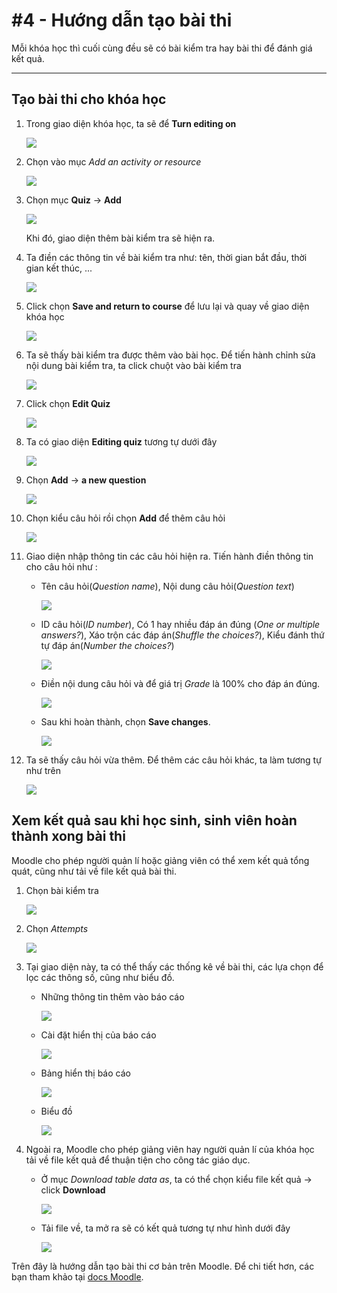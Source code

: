# #4 - Hướng dẫn tạo bài thi

Mỗi khóa học thì cuối cùng đều sẽ có bài kiểm tra hay bài thi để đánh giá kết quả.

----

## Tạo bài thi cho khóa học

1. Trong giao diện khóa học, ta sẽ để **Turn editing on**

    <img src="..\images\Screenshot_44.png">

2. Chọn vào mục *Add an activity or resource* 

    <img src ="..\images\Screenshot_45.png">

3. Chọn mục **Quiz** -> **Add**

    <img src="..\images\Screenshot_46.png">

    Khi đó, giao diện thêm bài kiểm tra sẽ hiện ra.

4. Ta điền các thông tin về bài kiểm tra như: tên, thời gian bắt đầu, thời gian kết thúc, ...

    <img src="..\images\Screenshot_47.png">

5. Click chọn **Save and return to course** để lưu lại và quay về giao diện khóa học

    <img src="..\images\Screenshot_48.png">

6. Ta sẽ thấy bài kiểm tra được thêm vào bài học. Để tiến hành chỉnh sửa nội dung bài kiểm tra, ta click chuột vào bài kiểm tra

    <img src="..\images\Screenshot_49.png">

7. Click chọn **Edit Quiz**

    <img src="..\images\Screenshot_50.png">

8. Ta có giao diện **Editing quiz** tương tự dưới đây

    <img src="..\images\Screenshot_51.png">

9. Chọn **Add** -> **a new question**

    <img src="..\images\Screenshot_52.png">

10. Chọn kiểu câu hỏi rồi chọn **Add** để thêm câu hỏi

    <img src="..\images\Screenshot_53.png">

11. Giao diện nhập thông tin các câu hỏi hiện ra. Tiến hành điền thông tin cho câu hỏi như : 
    - Tên câu hỏi(*Question name*), Nội dung câu hỏi(*Question text*)

        <img src="..\images\Screenshot_54.png">

    - ID câu hỏi(*ID number*), Có 1 hay nhiều đáp án đúng (*One or multiple answers?*), Xáo trộn các đáp án(*Shuffle the choices?*), Kiểu đánh thứ tự đáp án(*Number the choices?*)

        <img src="..\images\Screenshot_55.png">

    - Điền nội dung câu hỏi và để giá trị *Grade* là 100% cho đáp án đúng.

        <img src="..\images\Screenshot_56.png">

    - Sau khi hoàn thành, chọn **Save changes**.

        <img src="..\images\Screenshot_57.png">

12. Ta sẽ thấy câu hỏi vừa thêm. Để thêm các câu hỏi khác, ta làm tương tự như trên

    <img src="..\images\Screenshot_58.png">


## Xem kết quả sau khi học sinh, sinh viên hoàn thành xong bài thi
Moodle cho phép người quản lí hoặc giảng viên có thể xem kết quả tổng quát, cũng như tải về file kết quả bài thi.

1. Chọn bài kiểm tra

    <img src="..\images\Screenshot_59.png">

2. Chọn *Attempts*

    <img src="..\images\Screenshot_60.png">

3. Tại giao diện này, ta có thể thấy các thống kê về bài thi, các lựa chọn để lọc các thông số, cũng như biểu đồ.
    - Những thông tin thêm vào báo cáo

        <img src="..\images\Screenshot_61.png">

    - Cài đặt hiển thị của báo cáo

        <img src="..\images\Screenshot_62.png">

    - Bảng hiển thị báo cáo

        <img src="..\images\Screenshot_63.png">

    - Biểu đồ

        <img src ="..\images\Screenshot_64.png">

4. Ngoài ra, Moodle cho phép giảng viên hay người quản lí của khóa học tải về file kết quả để thuận tiện cho công tác giáo dục.
    - Ở mục *Download table data as*, ta có thể chọn kiểu file kết quả -> click **Download**

        <img src= "..\images\Screenshot_65.png">

    - Tải file về, ta mở ra sẽ có kết quả tương tự như hình dưới đây

        <img src="..\images\Screenshot_66.png">

Trên đây là hướng dẫn tạo bài thi cơ bản trên Moodle. Để chi tiết hơn, các bạn tham khảo tại [docs Moodle](https://docs.moodle.org/38/en/Main_page).